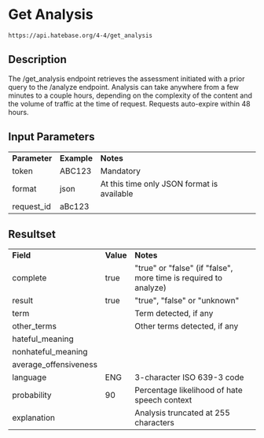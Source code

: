 # Get Analysis

~~~
https://api.hatebase.org/4-4/get_analysis
~~~

## Description

The /get_analysis endpoint retrieves the assessment initiated with a prior query to the /analyze endpoint. Analysis can take anywhere from a few minutes to a couple hours, depending on the complexity of the content and the volume of traffic at the time of request. Requests auto-expire within 48 hours.

## Input Parameters

<table>
  <tr>
    <td><b>Parameter</b></td>
    <td><b>Example</b></td>
    <td><b><b>Notes</b></b></td>
  </tr>
  <tr>
    <td>token</td>
    <td>ABC123</td>
    <td>Mandatory</td>
  </tr>
  <tr>
    <td>format</td>
    <td>json</td>
    <td>At this time only JSON format is available</td>
  </tr>
  <tr>
    <td>request_id</td>
    <td>aBc123</td>
    <td></td>
  </tr>
</table>

## Resultset

<table>
  <tr>
    <td><b>Field</b></td>
    <td><b>Value</b></td>
    <td><b><b>Notes</b></b></td>
  </tr>
  <tr>
    <td>complete</td>
    <td>true</td>
    <td>"true" or "false" (if "false", more time is required to analyze)</td>
  </tr>
  <tr>
    <td>result</td>
    <td>true</td>
    <td>"true", "false" or "unknown"</td>
  </tr>
  <tr>
    <td>term</td>
    <td></td>
    <td>Term detected, if any</td>
  </tr>
  <tr>
    <td>other_terms</td>
    <td></td>
    <td>Other terms detected, if any</td>
  </tr>
  <tr>
    <td>hateful_meaning</td>
    <td></td>
    <td></td>
  </tr>
  <tr>
    <td>nonhateful_meaning</td>
    <td></td>
    <td></td>
  </tr>
  <tr>
    <td>average_offensiveness</td>
    <td></td>
    <td></td>
  </tr>
  <tr>
    <td>language</td>
    <td>ENG</td>
    <td>3-character ISO 639-3 code</td>
  </tr>
  <tr>
    <td>probability</td>
    <td>90</td>
    <td>Percentage likelihood of hate speech context</td>
  </tr>
  <tr>
    <td>explanation</td>
    <td></td>
    <td>Analysis truncated at 255 characters</td>
  </tr>
</table>
